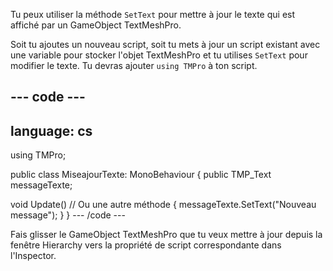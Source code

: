 Tu peux utiliser la méthode `SetText` pour mettre à jour le texte qui est affiché par un GameObject TextMeshPro.

Soit tu ajoutes un nouveau script, soit tu mets à jour un script existant avec une variable pour stocker l'objet TextMeshPro et tu utilises `SetText` pour modifier le texte. Tu devras ajouter `using TMPro` à ton script.

--- code ---
---
language: cs
---
using TMPro;

public class MiseajourTexte: MonoBehaviour
{
  public TMP_Text messageTexte;

  void Update() // Ou une autre méthode
  {
    messageTexte.SetText("Nouveau message");
  }
}
--- /code ---


Fais glisser le GameObject TextMeshPro que tu veux mettre à jour depuis la fenêtre Hierarchy vers la propriété de script correspondante dans l'Inspector. 

